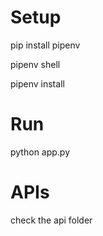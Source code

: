 # Setup
pip install pipenv

pipenv shell

pipenv install

# Run
python app.py

# APIs
check the api folder
